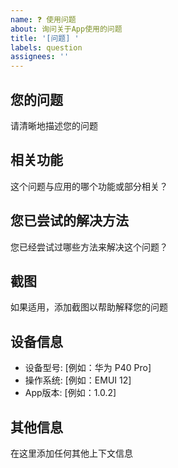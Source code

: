 ```yaml
---
name: ❓ 使用问题
about: 询问关于App使用的问题
title: '[问题] '
labels: question
assignees: ''
---
```


## 您的问题
请清晰地描述您的问题

## 相关功能
这个问题与应用的哪个功能或部分相关？

## 您已尝试的解决方法
您已经尝试过哪些方法来解决这个问题？

## 截图
如果适用，添加截图以帮助解释您的问题

## 设备信息
 - 设备型号: [例如：华为 P40 Pro]
 - 操作系统: [例如：EMUI 12]
 - App版本: [例如：1.0.2]

## 其他信息
在这里添加任何其他上下文信息